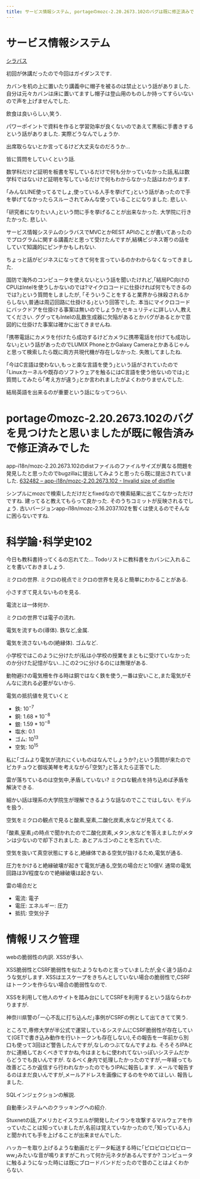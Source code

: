 ```yaml
---
title: サービス情報システム, portageのmozc-2.20.2673.102のバグは既に修正済みでした, 科学論･科学史102, 情報リスク管理
---
```


# サービス情報システム

[シラバス](http://syllabus.acc.senshu-u.ac.jp/syllabus/syllabus/search/SyllabusInfo.do?nendo=2017&kogikey=33154&setti=1)

初回が休講だったので今回はガイダンスです.

カバンを机の上に置いたり講義中に帽子を被るのは禁止という話がありました.
自分は元々カバンは床に置いてますし帽子は登山用のものしか持ってすらいないので声を上げませんでした.

飲食は良いらしい,笑う.

パワーポイントで資料を作ると学習効率が良くないのであえて黒板に手書きするという話がありました.
実際どうなんでしょうか.

出席取らないとか言ってるけど大丈夫なのだろうか…

皆に質問をしていくという話.

数学科だけど証明を板書を写しているだけで何も分かっていなかった話,私は数学科ではないけど証明を写しているだけで何もわからなかった話はわかります.

｢みんなLINE使ってるでしょ,使っている人手を挙げて｣という話があったので手を挙げてなかったらスルーされてみんな使っていることになりました.
悲しい.

｢研究者になりたい人｣という問に手を挙げることが出来なかった.
大学院に行きたかった.
悲しい.

サービス情報システムのシラバスでMVCとかREST APIのことが書いてあったのでプログラムに関する講義だと思って受けたんですが,結構ビジネス寄りの話をしていて知識的にピンチかもしれない.

ちょっと話がビジネスになってきて何を言っているのかわからなくなってきました.

国防で海外のコンピュータを使えないという話を聞いたけれど,｢結局PC向けのCPUはIntelを使うしかないのでは?マイクロコードに仕掛ければ何でもできるのでは?｣という質問をしましたが,
｢そういうことをすると業界から抹殺されるからしない,普通は周辺回路に仕掛ける｣という回答でした.
本当にマイクロコードにバックドアを仕掛ける事案は無いのでしょうか,セキュリティに詳しい人,教えてください.
ググってもIntelの乱数生成器に欠陥があるとかバグがあるとかで意図的に仕掛けた事案は確かに出てきませんね.

｢携帯電話にカメラを付けたら成功するけどカメラに携帯電話を付けても成功しない｣という話があったのでLUMIX PhoneとかGalaxy Cameraとかあるじゃんと思って検索したら既に両方共現代機が存在しなかった.
失敗してましたね.

｢今はC言語は使わない,もっと楽な言語を使う｣という話がされていたので｢Linuxカーネルや既存のソフトウェアを触るにはC言語を使う他ないのでは｣と質問してみたら｢考え方が違う｣とか言われましたがよくわかりませんでした.

結局英語を出来るのが重要という話になってつらい.

# portageのmozc-2.20.2673.102のバグを見つけたと思いましたが既に報告済みで修正済みでした

app-i18n/mozc-2.20.2673.102のdistファイルのファイルサイズが異なる問題を発見したと思ったのでbugzillaに提出してみようと思ったら既に提出されていました.
[632482 – app-i18n/mozc-2.20.2673.102 - Invalid size of distfile](https://bugs.gentoo.org/632482)

シンプルにmozcで検索しただけだとfixedなので検索結果に出てこなかっただけですね.
建ってると教えてもらって良かった.
そのうちコミットが反映されるでしょう.
古いバージョンapp-i18n/mozc-2.16.2037.102を暫くは使えるのでそんなに困らないですね.

# 科学論･科学史102

今日も教科書持ってくるの忘れてた…
Todoリストに教科書をカバンに入れることを書いておきましょう.

ミクロの世界.
ミクロの視点でミクロの世界を見ると簡単にわかることがある.

小さすぎて見えないものを見る.

電流とは一体何か.

ミクロの世界では電子の流れ.

電気を流すもの(導体).
鉄など,金属.

電気を流さないもの(絶縁体).
ゴムなど.

小学校ではこのように分けたが(私は小学校の授業をまともに受けていなかったのか分けた記憶がない…)この2つに分けるのには無理がある.

動物避けの電気柵を作る時は銅ではなく鉄を使う,一番は安いこと,また電気がそんなに流れる必要がないから.

電気の抵抗値を見ていくと

* 鉄: $10^{-7}$
* 銅: $1.68*10^{-8}$
* 銀: $1.59*10^{-8}$
* 塩水: $0.1$
* ゴム: $10^{13}$
* 空気: $10^{15}$

私に｢ゴムより電気が流れにくいものはなんでしょうか?｣という質問が来たのでピカチュウと御坂美琴を考えながら｢空気?｣と答えたら正答でした.

雷が落ちているのは空気中,矛盾していない?
ミクロな観点を持ち込めば矛盾を解決できる.

細かい話は理系の大学院生が理解できるような話なのでここではしない.
モデルを扱う.

空気をミクロの観点で見ると酸素,窒素,二酸化炭素,水などが見えてくる.

｢酸素,窒素｣の時点で聞かれたので二酸化炭素,メタン,水などを答えましたがメタンは少ないので却下されました.
あとアルゴンのことを忘れていた.

空気を抜いて真空状態にすると,絶縁体である空気が抜けるため,電気が通る.

圧力をかけると絶縁破壊が起きて電気が通る,空気の場合だと10億V.
通常の電気回路は3V程度なので絶縁破壊は起きない.

雷の場合だと

* 電流: 電子
* 電圧: エネルギー: 圧力
* 抵抗: 空気分子

# 情報リスク管理

webの脆弱性の内訳.
XSSが多い.

XSS脆弱性とCSRF脆弱性を似たようなものと言っていましたが,全く違う話のような気がします.
XSSはエスケープをきちんとしていない場合の脆弱性で,CSRFはトークンを作らない場合の脆弱性なので.

XSSを利用して他人のサイトを踏み台にしてCSRFを利用するという話ならわかりますが.

神奈川県警の｢一心不乱に打ち込んだ｣事例がCSRFの例として出てきてて笑う.

ところで,専修大学が半公式で運営しているシステムにCSRF脆弱性が存在していて(GETで書き込み動作を行いトークンも存在しない),その報告を一年前から別口も使って3回ほど警告したんですが,なしのつぶてなんですよね.
そろそろIPAとかに連絡しておくべきですかね,今はまともに使われてないっぽいシステムだからどうでも良いんですが.
なるべく身内で処理したかったのですが,一年経っても改善どころか返信すら行われなかったのでもうIPAに報告します.
メールで報告するのはまだ良いんですが,メールアドレスを画像にするのをやめてほしい.
報告しました.

SQLインジェクションの解説.

自動車システムへのクラッキングへの紹介.

Stuxnetの話,アメリカとイスラエルが開発したイランを攻撃するマルウェアを作っていたことは知っていましたが,名前は覚えていなかったので,｢知っている人｣と聞かれても手を上げることが出来ませんでした.

ハッカーを取り上げるような動画だとデータ転送する時に｢ピロピロピロピローww｣みたいな音が鳴りますがこれって何か元ネタがあるんですか?
コンピュータに触るようになった時には既にブロードバンドだったので昔のことはよくわからない.
